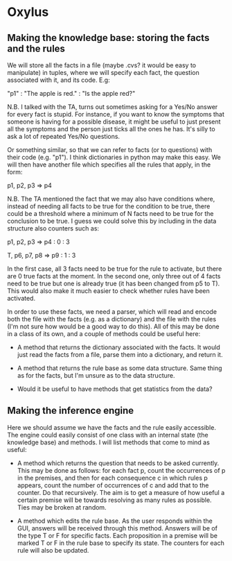 # Oxylus

## Making the knowledge base: storing the facts and the rules

We will store all the facts in a file (maybe .cvs? it would be easy to manipulate) in tuples, where we will specify each fact, the question associated with it, and its code. E.g:

"p1" : "The apple is red." : "Is the apple red?"

N.B. I talked with the TA, turns out sometimes asking for a Yes/No answer for every fact is stupid. For instance, if you want to know the symptoms that someone is having for a possible
disease, it might be useful to just present all the symptoms and the person just ticks all the ones he has. It's silly to ask a lot of repeated Yes/No questions.

Or something similar, so that we can refer to facts (or to questions) with their code (e.g. "p1"). I think dictionaries in python may make this easy.
We will then have another file which specifies all the rules that apply, in the form:

p1, p2, p3 => p4

N.B. The TA mentioned the fact that we may also have conditions where, instead of needing all facts to be true for the condition to be true, there could be a threshold
where a minimum of N facts need to be true for the conclusion to be true. I guess we could solve this by including in the data structure also counters such as:

p1, p2, p3 => p4 : 0 : 3

T, p6, p7, p8 => p9 : 1 : 3

In the first case, all 3 facts need to be true for the rule to activate, but there are 0 true facts at the moment. In the second one, only three out of 4 facts need to be true
but one is already true (it has been changed from p5 to T). This would also make it much easier to check whether rules have been activated.

In order to use these facts, we need a parser, which will read and encode both the file with the facts (e.g. as a dictionary) and the file with the rules (I'm not sure how
would be a good way to do this).
All of this may be done in a class of its own, and a couple of methods could be useful here:

- A method that returns the dictionary associated with the facts. It would just read the facts from a file, parse them into a dictionary, and return it.

- A method that returns the rule base as some data structure. Same thing as for the facts, but I'm unsure as to the data structure.

- Would it be useful to have methods that get statistics from the data?

## Making the inference engine

Here we should assume we have the facts and the rule easily accessible. The engine could easily consist of one class with an internal state (the knowledge base) and
methods. I will list methods that come to mind as useful:

- A method which returns the question that needs to be asked currently. This may be done as follows: for each fact p, count the occurrences of p in the premises, and then for each
  consequence c in which rules p appears, count the number of occurrences of c and add that to the counter. Do that recursively. The aim is to get a measure of how useful a certain premise will be towards resolving as many rules as possible. Ties may be broken at random.

- A method which edits the rule base. As the user responds within the GUI, answers will be received through this method. Answers will be of the type T or F for specific facts.
  Each proposition in a premise will be marked T or F in the rule base to specify its state. The counters for each rule will also be updated.
